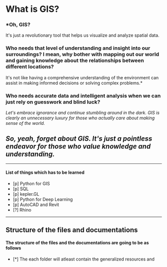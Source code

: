 # What is GIS?
### ***Oh, GIS?** 
It's just a revolutionary tool that helps us visualize and analyze spatial data.
### **Who needs that level of understanding and insight into our surroundings? I mean, why bother with mapping out our world and gaining knowledge about the relationships between different locations?** 
It's not like having a comprehensive understanding of the environment can assist in making informed decisions or solving complex problems.*
### **Who needs accurate data and intelligent analysis when we can just rely on guesswork and blind luck?** 
*Let's embrace ignorance and continue stumbling around in the dark. GIS is clearly an unnecessary luxury for those who actually care about making sense of the world.*
## ***So, yeah, forget about GIS. It's just a pointless endeavor for those who value knowledge and understanding.***

--- 
#### List of things which has to be learned
- [p] Python for GIS 
- [p] SQL
- [p] kepler.GL
- [p] Python for Deep Learning
- [p] AutoCAD and Revit
- [?] Rhino  

---
## Structure of the files and documentations
#### The structure of the files and the documentations are going to be as follows
- [*] The each folder will atleast contain the generalized resources and 
